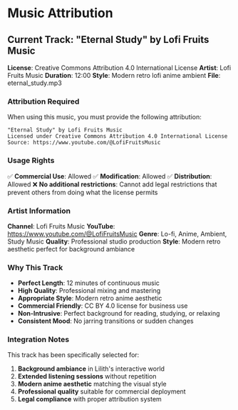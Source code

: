 # Music Attribution

## Current Track: "Eternal Study" by Lofi Fruits Music

**License**: Creative Commons Attribution 4.0 International License
**Artist**: Lofi Fruits Music
**Duration**: 12:00
**Style**: Modern retro lofi anime ambient
**File**: eternal_study.mp3

### Attribution Required

When using this music, you must provide the following attribution:

```
"Eternal Study" by Lofi Fruits Music
Licensed under Creative Commons Attribution 4.0 International License
Source: https://www.youtube.com/@LofiFruitsMusic
```

### Usage Rights

✅ **Commercial Use**: Allowed
✅ **Modification**: Allowed
✅ **Distribution**: Allowed
❌ **No additional restrictions**: Cannot add legal restrictions that prevent others from doing what the license permits

### Artist Information

**Channel**: Lofi Fruits Music
**YouTube**: https://www.youtube.com/@LofiFruitsMusic
**Genre**: Lo-fi, Anime, Ambient, Study Music
**Quality**: Professional studio production
**Style**: Modern retro aesthetic perfect for background ambiance

### Why This Track

- **Perfect Length**: 12 minutes of continuous music
- **High Quality**: Professional mixing and mastering
- **Appropriate Style**: Modern retro anime aesthetic
- **Commercial Friendly**: CC BY 4.0 license for business use
- **Non-Intrusive**: Perfect background for reading, studying, or relaxing
- **Consistent Mood**: No jarring transitions or sudden changes

### Integration Notes

This track has been specifically selected for:
1. **Background ambiance** in Lilith's interactive world
2. **Extended listening sessions** without repetition
3. **Modern anime aesthetic** matching the visual style
4. **Professional quality** suitable for commercial deployment
5. **Legal compliance** with proper attribution system
